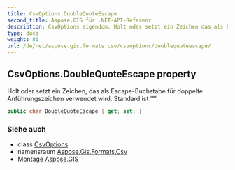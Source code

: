 ```yaml
---
title: CsvOptions.DoubleQuoteEscape
second_title: Aspose.GIS für .NET-API-Referenz
description: CsvOptions eigendom. Holt oder setzt ein Zeichen das als EscapeBuchstabe für doppelte Anführungszeichen verwendet wird. Standard ist .
type: docs
weight: 80
url: /de/net/aspose.gis.formats.csv/csvoptions/doublequoteescape/
---
```

## CsvOptions.DoubleQuoteEscape property

Holt oder setzt ein Zeichen, das als Escape-Buchstabe für doppelte Anführungszeichen verwendet wird. Standard ist '"'.

```csharp
public char DoubleQuoteEscape { get; set; }
```

### Siehe auch

* class [CsvOptions](../)
* namensraum [Aspose.Gis.Formats.Csv](../../csvoptions/)
* Montage [Aspose.GIS](../../../)


